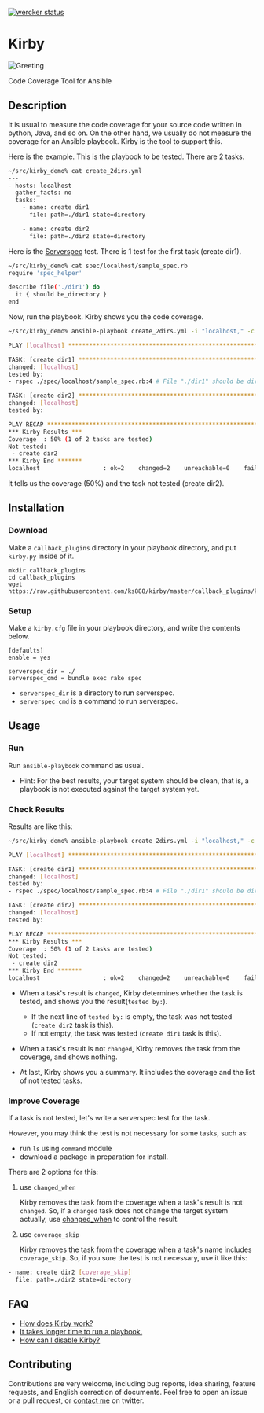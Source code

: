 [![wercker status](https://app.wercker.com/status/aee56ee616161469fb8e0f50fb4a6047/s/master "wercker status")](https://app.wercker.com/project/bykey/aee56ee616161469fb8e0f50fb4a6047)

# Kirby

![Greeting](http://i.imgur.com/0QkGgYC.png)

Code Coverage Tool for Ansible

## Description

It is usual to measure the code coverage for your source code written in python, Java, and so on. On the other hand, we usually do not measure the coverage for an Ansible playbook. Kirby is the tool to support this.

Here is the example. This is the playbook to be tested. There are 2 tasks.

```bash
~/src/kirby_demo% cat create_2dirs.yml
---
- hosts: localhost
  gather_facts: no
  tasks:
    - name: create dir1
      file: path=./dir1 state=directory

    - name: create dir2
      file: path=./dir2 state=directory
```

Here is the [Serverspec](http://serverspec.org/) test. There is 1 test for the first task (create dir1).

```bash
~/src/kirby_demo% cat spec/localhost/sample_spec.rb 
require 'spec_helper'

describe file('./dir1') do
  it { should be_directory }
end
```

Now, run the playbook. Kirby shows you the code coverage.

```bash
~/src/kirby_demo% ansible-playbook create_2dirs.yml -i "localhost," -c local

PLAY [localhost] ************************************************************** 

TASK: [create dir1] *********************************************************** 
changed: [localhost]
tested by: 
- rspec ./spec/localhost/sample_spec.rb:4 # File "./dir1" should be directory

TASK: [create dir2] *********************************************************** 
changed: [localhost]
tested by: 

PLAY RECAP ******************************************************************** 
*** Kirby Results ***
Coverage  : 50% (1 of 2 tasks are tested)
Not tested:
 - create dir2
*** Kirby End *******
localhost                  : ok=2    changed=2    unreachable=0    failed=0   
```

It tells us the coverage (50%) and the task not tested (create dir2).

## Installation

### Download

Make a `callback_plugins` directory in your playbook directory, and put `kirby.py` inside of it.

```
mkdir callback_plugins
cd callback_plugins
wget https://raw.githubusercontent.com/ks888/kirby/master/callback_plugins/kirby.py
```

### Setup

Make a `kirby.cfg` file in your playbook directory, and write the contents below.

```
[defaults]
enable = yes

serverspec_dir = ./
serverspec_cmd = bundle exec rake spec
```

* `serverspec_dir` is a directory to run serverspec.
* `serverspec_cmd` is a command to run serverspec.

## Usage

### Run

Run `ansible-playbook` command as usual.

* Hint: For the best results, your target system should be clean, that is, a playbook is not executed against the target system yet.

### Check Results

Results are like this:

```bash
~/src/kirby_demo% ansible-playbook create_2dirs.yml -i "localhost," -c local

PLAY [localhost] ************************************************************** 

TASK: [create dir1] *********************************************************** 
changed: [localhost]
tested by: 
- rspec ./spec/localhost/sample_spec.rb:4 # File "./dir1" should be directory

TASK: [create dir2] *********************************************************** 
changed: [localhost]
tested by: 

PLAY RECAP ******************************************************************** 
*** Kirby Results ***
Coverage  : 50% (1 of 2 tasks are tested)
Not tested:
 - create dir2
*** Kirby End *******
localhost                  : ok=2    changed=2    unreachable=0    failed=0   
```

* When a task's result is `changed`, Kirby determines whether the task is tested, and shows you the result(`tested by:`).
    * If the next line of `tested by:` is empty, the task was not tested (`create dir2` task is this).
    * If not empty, the task was tested (`create dir1` task is this).

* When a task's result is not `changed`, Kirby removes the task from the coverage, and shows nothing.

* At last, Kirby shows you a summary. It includes the coverage and the list of not tested tasks.

### Improve Coverage

If a task is not tested, let's write a serverspec test for the task.

However, you may think the test is not necessary for some tasks, such as:

* run `ls` using `command` module
* download a package in preparation for install.

There are 2 options for this:

1. use `changed_when`

    Kirby removes the task from the coverage when a task's result is not `changed`. So, if a `changed` task does not change the target system actually, use [changed_when](http://docs.ansible.com/ansible/playbooks_error_handling.html#overriding-the-changed-result) to control the result.

2. use `coverage_skip`

    Kirby removes the task from the coverage when a task's name includes `coverage_skip`. So, if you sure the test is not necessary, use it like this:

```bash
- name: create dir2 [coverage_skip]
  file: path=./dir2 state=directory
```

## FAQ

* [How does Kirby work?](https://github.com/ks888/kirby/blob/master/FAQ.md#work)
* [It takes longer time to run a playbook.](https://github.com/ks888/kirby/blob/master/FAQ.md#slow)
* [How can I disable Kirby?](https://github.com/ks888/kirby/blob/master/FAQ.md#disable)

## Contributing

Contributions are very welcome, including bug reports, idea sharing, feature requests, and English correction of documents. Feel free to open an issue or a pull request, or [contact me](https://twitter.com/ks888sk) on twitter.
